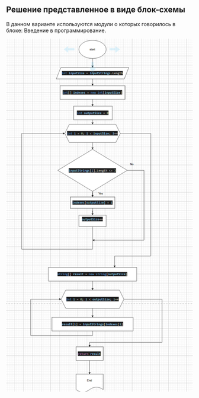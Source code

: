 ## Решение представленное в виде блок-схемы
В данном варианте используются модули о которых говорилось в блоке: Введение в программирование. 
 
![Блок-схема решения поставленной задачи](scheme.png)
